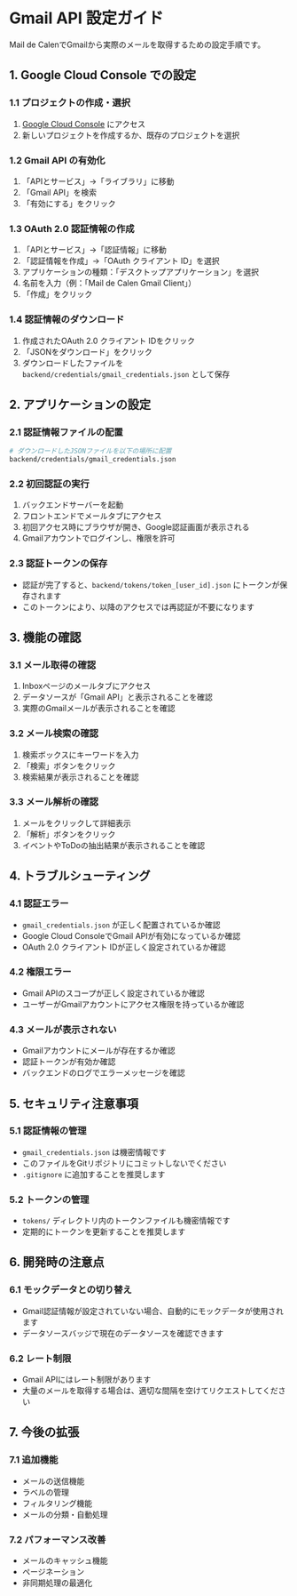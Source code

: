 # Gmail API 設定ガイド

Mail de CalenでGmailから実際のメールを取得するための設定手順です。

## 1. Google Cloud Console での設定

### 1.1 プロジェクトの作成・選択
1. [Google Cloud Console](https://console.cloud.google.com/) にアクセス
2. 新しいプロジェクトを作成するか、既存のプロジェクトを選択

### 1.2 Gmail API の有効化
1. 「APIとサービス」→「ライブラリ」に移動
2. 「Gmail API」を検索
3. 「有効にする」をクリック

### 1.3 OAuth 2.0 認証情報の作成
1. 「APIとサービス」→「認証情報」に移動
2. 「認証情報を作成」→「OAuth クライアント ID」を選択
3. アプリケーションの種類：「デスクトップアプリケーション」を選択
4. 名前を入力（例：「Mail de Calen Gmail Client」）
5. 「作成」をクリック

### 1.4 認証情報のダウンロード
1. 作成されたOAuth 2.0 クライアント IDをクリック
2. 「JSONをダウンロード」をクリック
3. ダウンロードしたファイルを `backend/credentials/gmail_credentials.json` として保存

## 2. アプリケーションの設定

### 2.1 認証情報ファイルの配置
```bash
# ダウンロードしたJSONファイルを以下の場所に配置
backend/credentials/gmail_credentials.json
```

### 2.2 初回認証の実行
1. バックエンドサーバーを起動
2. フロントエンドでメールタブにアクセス
3. 初回アクセス時にブラウザが開き、Google認証画面が表示される
4. Gmailアカウントでログインし、権限を許可

### 2.3 認証トークンの保存
- 認証が完了すると、`backend/tokens/token_[user_id].json` にトークンが保存されます
- このトークンにより、以降のアクセスでは再認証が不要になります

## 3. 機能の確認

### 3.1 メール取得の確認
1. Inboxページのメールタブにアクセス
2. データソースが「Gmail API」と表示されることを確認
3. 実際のGmailメールが表示されることを確認

### 3.2 メール検索の確認
1. 検索ボックスにキーワードを入力
2. 「検索」ボタンをクリック
3. 検索結果が表示されることを確認

### 3.3 メール解析の確認
1. メールをクリックして詳細表示
2. 「解析」ボタンをクリック
3. イベントやToDoの抽出結果が表示されることを確認

## 4. トラブルシューティング

### 4.1 認証エラー
- `gmail_credentials.json` が正しく配置されているか確認
- Google Cloud ConsoleでGmail APIが有効になっているか確認
- OAuth 2.0 クライアント IDが正しく設定されているか確認

### 4.2 権限エラー
- Gmail APIのスコープが正しく設定されているか確認
- ユーザーがGmailアカウントにアクセス権限を持っているか確認

### 4.3 メールが表示されない
- Gmailアカウントにメールが存在するか確認
- 認証トークンが有効か確認
- バックエンドのログでエラーメッセージを確認

## 5. セキュリティ注意事項

### 5.1 認証情報の管理
- `gmail_credentials.json` は機密情報です
- このファイルをGitリポジトリにコミットしないでください
- `.gitignore` に追加することを推奨します

### 5.2 トークンの管理
- `tokens/` ディレクトリ内のトークンファイルも機密情報です
- 定期的にトークンを更新することを推奨します

## 6. 開発時の注意点

### 6.1 モックデータとの切り替え
- Gmail認証情報が設定されていない場合、自動的にモックデータが使用されます
- データソースバッジで現在のデータソースを確認できます

### 6.2 レート制限
- Gmail APIにはレート制限があります
- 大量のメールを取得する場合は、適切な間隔を空けてリクエストしてください

## 7. 今後の拡張

### 7.1 追加機能
- メールの送信機能
- ラベルの管理
- フィルタリング機能
- メールの分類・自動処理

### 7.2 パフォーマンス改善
- メールのキャッシュ機能
- ページネーション
- 非同期処理の最適化
